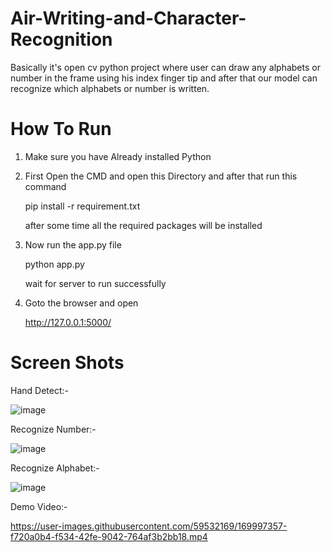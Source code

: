 # Air-Writing-and-Character-Recognition
Basically it's open cv python project where user can draw any alphabets or number in the frame using his index finger tip and after that our model can recognize which alphabets or number is written.

# How To Run
1. Make sure you have Already installed Python
2. First Open the CMD and open this Directory and after that run this command 

    pip install -r requirement.txt
    
    after some time all the required packages will be installed
3. Now run the app.py file
    
    python app.py
   
   wait for server to run successfully
4. Goto the browser and open
    
    http://127.0.0.1:5000/
    
# Screen Shots
Hand Detect:-

![image](https://user-images.githubusercontent.com/59532169/169994824-f118affc-4dfb-4886-803a-c0a6dc57eb06.png) 

Recognize Number:-

![image](https://user-images.githubusercontent.com/59532169/169995398-81ec6310-b0ac-441b-adad-0218b4318705.png)

Recognize Alphabet:-

![image](https://user-images.githubusercontent.com/59532169/169995526-c736abf1-2ba2-4d2a-8a74-01b99ab7b271.png)

Demo Video:-

https://user-images.githubusercontent.com/59532169/169997357-f720a0b4-f534-42fe-9042-764af3b2bb18.mp4
